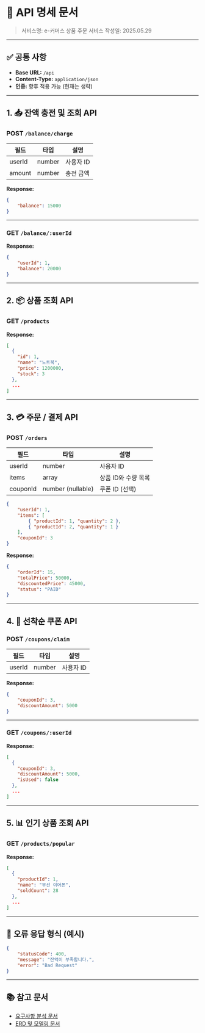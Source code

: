 # 📄 API 명세 문서

> 서비스명: e-커머스 상품 주문 서비스
> 작성일: 2025.05.29

---

## ✅ 공통 사항

-   **Base URL:** `/api`
-   **Content-Type:** `application/json`
-   **인증:** 향후 적용 가능 (현재는 생략)

---

## 1. 📥 잔액 충전 및 조회 API

### POST `/balance/charge`

| 필드   | 타입   | 설명      |
| ------ | ------ | --------- |
| userId | number | 사용자 ID |
| amount | number | 충전 금액 |

**Response:**

```json
{
    "balance": 15000
}
```

---

### GET `/balance/:userId`

**Response:**

```json
{
    "userId": 1,
    "balance": 20000
}
```

---

## 2. 📦 상품 조회 API

### GET `/products`

**Response:**

```json
[
  {
    "id": 1,
    "name": "노트북",
    "price": 1200000,
    "stock": 3
  },
  ...
]
```

---

## 3. 💳 주문 / 결제 API

### POST `/orders`

| 필드     | 타입              | 설명                |
| -------- | ----------------- | ------------------- |
| userId   | number            | 사용자 ID           |
| items    | array             | 상품 ID와 수량 목록 |
| couponId | number (nullable) | 쿠폰 ID (선택)      |

```json
{
    "userId": 1,
    "items": [
        { "productId": 1, "quantity": 2 },
        { "productId": 2, "quantity": 1 }
    ],
    "couponId": 3
}
```

**Response:**

```json
{
    "orderId": 15,
    "totalPrice": 50000,
    "discountedPrice": 45000,
    "status": "PAID"
}
```

---

## 4. 🎫 선착순 쿠폰 API

### POST `/coupons/claim`

| 필드   | 타입   | 설명      |
| ------ | ------ | --------- |
| userId | number | 사용자 ID |

**Response:**

```json
{
    "couponId": 3,
    "discountAmount": 5000
}
```

---

### GET `/coupons/:userId`

**Response:**

```json
[
  {
    "couponId": 3,
    "discountAmount": 5000,
    "isUsed": false
  },
  ...
]
```

---

## 5. 📊 인기 상품 조회 API

### GET `/products/popular`

**Response:**

```json
[
  {
    "productId": 1,
    "name": "무선 이어폰",
    "soldCount": 28
  },
  ...
]
```

---

## 📌 오류 응답 형식 (예시)

```json
{
    "statusCode": 400,
    "message": "잔액이 부족합니다.",
    "error": "Bad Request"
}
```

---

## 📚 참고 문서

-   [요구사항 분석 문서](./01-requirements.md)
-   [ERD 및 모델링 문서](./02-erd.md)
